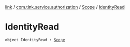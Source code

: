 [link](../../index.md) / [com.tink.service.authorization](../index.md) / [Scope](index.md) / [IdentityRead](./-identity-read.md)

# IdentityRead

`object IdentityRead : `[`Scope`](index.md)